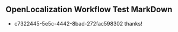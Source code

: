 ## OpenLocalization Workflow Test MarkDown
* c7322445-5e5c-4442-8bad-272fac598302 thanks!

<!--HONumber=Aug16_HO3-->


